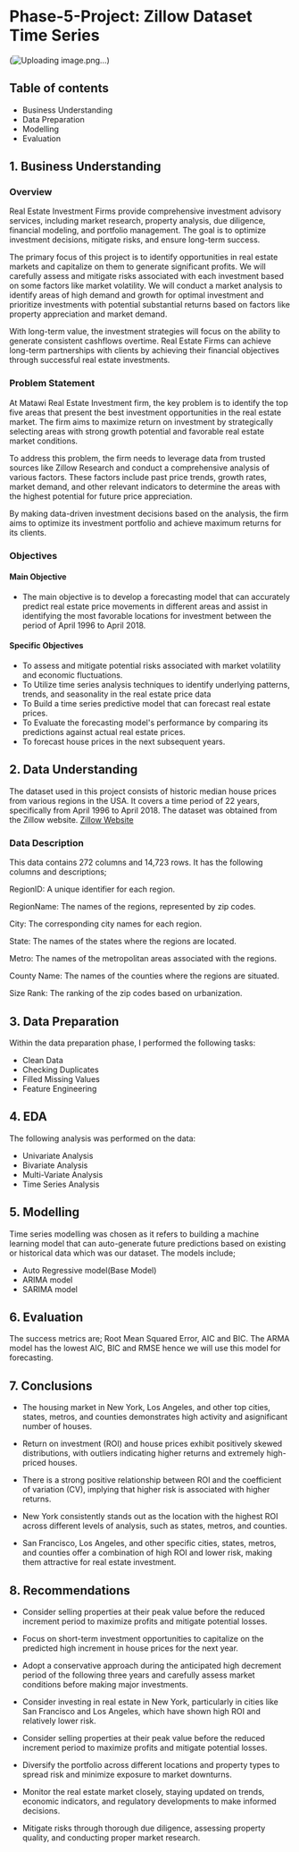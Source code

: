 # Phase-5-Project: Zillow Dataset Time Series

(![Uploading image.png…]())

## Table of contents

* Business Understanding
* Data Preparation
* Modelling
* Evaluation

## 1. Business Understanding

### Overview

Real Estate Investment Firms provide comprehensive investment advisory services, including market research, property analysis, due diligence, financial modeling, and portfolio management. The goal is to optimize investment decisions, mitigate risks, and ensure long-term success.

The primary focus of this project is to identify opportunities in real estate markets and capitalize on them to generate significant profits. We will carefully assess and mitigate risks associated with each investment based on some factors like market volatility. We will conduct a market analysis to identify areas of high demand and growth for optimal investment and prioritize investments with potential substantial returns based on factors like property appreciation and market demand.

With long-term value, the investment strategies will focus on the ability to generate consistent cashflows overtime. Real Estate Firms can achieve long-term partnerships with clients by achieving their financial objectives through successful real estate investments.

### Problem Statement

At Matawi Real Estate Investment firm, the key problem is to identify the top five areas that present the best investment opportunities in the real estate market. The firm aims to maximize return on investment by strategically selecting areas with strong growth potential and favorable real estate market conditions.

To address this problem, the firm needs to leverage data from trusted sources like Zillow Research and conduct a comprehensive analysis of various factors. These factors include past price trends, growth rates, market demand, and other relevant indicators to determine the areas with the highest potential for future price appreciation.

By making data-driven investment decisions based on the analysis, the firm aims to optimize its investment portfolio and achieve maximum returns for its clients.

### Objectives

#### Main Objective

* The main objective is to develop a forecasting model that can accurately predict real estate price movements in different areas and assist in identifying the most favorable locations for investment between the period of April 1996 to April 2018.

#### Specific Objectives

* To assess and mitigate potential risks associated with market volatility and economic fluctuations.
* To Utilize time series analysis techniques to identify underlying patterns, trends, and seasonality in the real estate price data
* To Build a time series predictive model that can forecast real estate prices.
* To Evaluate the forecasting model's performance by comparing its predictions against actual real estate prices.
* To forecast house prices in the next subsequent years.

## 2. Data Understanding

The dataset used in this project consists of historic median house prices from various regions in the USA. It covers a time period of 22 years, specifically from April 1996 to April 2018. The dataset was obtained from the Zillow website.
[Zillow Website](https://github.com/learn-co-curriculum/dsc-phase-4-choosing-a-dataset/blob/main/time-series/zillow_data.csv)

### Data Description

This data contains 272 columns and 14,723 rows. It has the following columns and descriptions;

RegionID: A unique identifier for each region.

RegionName: The names of the regions, represented by zip codes.

City: The corresponding city names for each region.

State: The names of the states where the regions are located.

Metro: The names of the metropolitan areas associated with the regions.

County Name: The names of the counties where the regions are situated.

Size Rank: The ranking of the zip codes based on urbanization.

## 3. Data Preparation

Within the data preparation phase, I performed the following tasks:

* Clean Data
* Checking Duplicates
* Filled Missing Values
* Feature Engineering

## 4. EDA

The following analysis was performed on the data:

* Univariate Analysis
* Bivariate Analysis
* Multi-Variate Analysis
* Time Series Analysis

## 5. Modelling

Time series modelling was chosen as it refers to building a machine learning model that can auto-generate future predictions based on existing or historical data which was our dataset. The models include;

* Auto Regressive model(Base Model)
* ARIMA model
* SARIMA model

## 6. Evaluation

The success metrics are; Root Mean Squared Error, AIC and BIC. The ARMA model has the lowest AIC, BIC and RMSE hence we will use this model for forecasting.

## 7. Conclusions

* The housing market in New York, Los Angeles, and other top cities, states, metros, and counties demonstrates high activity and asignificant number of houses.

* Return on investment (ROI) and house prices exhibit positively skewed distributions, with outliers indicating higher returns and extremely high-priced houses.

* There is a strong positive relationship between ROI and the coefficient of variation (CV), implying that higher risk is associated with higher returns.

* New York consistently stands out as the location with the highest ROI across different levels of analysis, such as states, metros, and counties.

* San Francisco, Los Angeles, and other specific cities, states, metros, and counties offer a combination of high ROI and lower risk, making them attractive for real estate investment.

## 8. Recommendations

* Consider selling properties at their peak value before the reduced increment period to maximize profits and mitigate potential losses.

* Focus on short-term investment opportunities to capitalize on the predicted high increment in house prices for the next year.

* Adopt a conservative approach during the anticipated high decrement period of the following three years and carefully assess market conditions before making major investments.

* Consider investing in real estate in New York, particularly in cities like San Francisco and Los Angeles, which have shown high ROI and relatively lower risk.

* Consider selling properties at their peak value before the reduced increment period to maximize profits and mitigate potential losses.

* Diversify the portfolio across different locations and property types to spread risk and minimize exposure to market downturns.

* Monitor the real estate market closely, staying updated on trends, economic indicators, and regulatory developments to make informed decisions.

* Mitigate risks through thorough due diligence, assessing property quality, and conducting proper market research.

